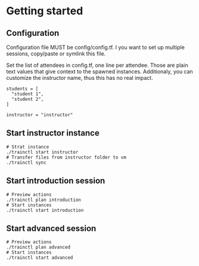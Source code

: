 # Getting started

## Configuration
Configuration file MUST be config/config.tf. I you want to set up multiple sessions, copy/paste or symlink this file.

Set the list of attendees in config.tf, one line per attendee. Those are plain text values that give context to the spawned instances.
Additionaly, you can customize the instructor name, thus this has no real impact.

```
students = [
  "student 1",
  "student 2",
]

instructor = "instructor"
```

## Start instructor instance

```
# Strat instance
./trainctl start instructor
# Transfer files from instructor folder to vm
./trainctl sync

```

## Start introduction session

```
# Preview actions
./trainctl plan introduction
# Start instances
./trainctl start introduction
```

## Start advanced session

```
# Preview actions
./trainctl plan advanced
# Start instances
./trainctl start advanced
```
